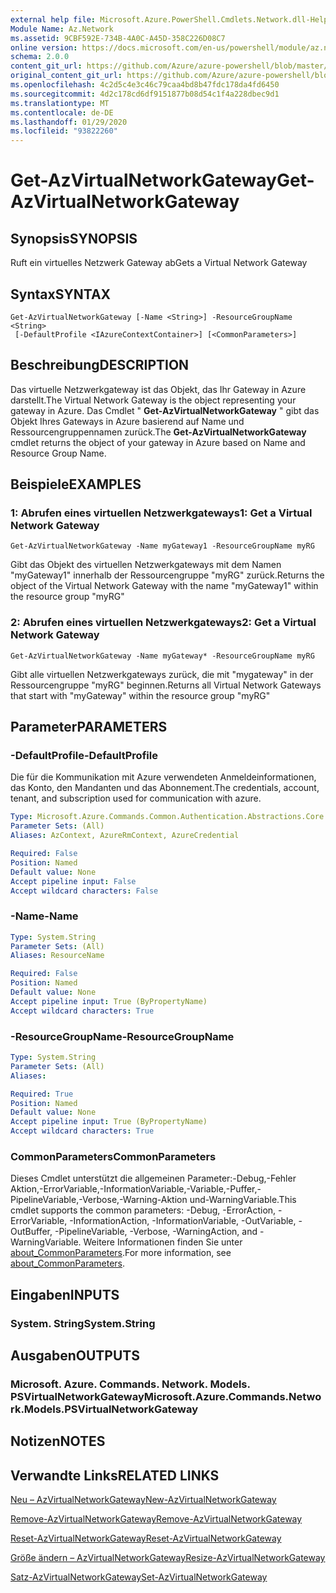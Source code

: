 ```yaml
---
external help file: Microsoft.Azure.PowerShell.Cmdlets.Network.dll-Help.xml
Module Name: Az.Network
ms.assetid: 9CBF592E-734B-4A0C-A45D-358C226D08C7
online version: https://docs.microsoft.com/en-us/powershell/module/az.network/get-azvirtualnetworkgateway
schema: 2.0.0
content_git_url: https://github.com/Azure/azure-powershell/blob/master/src/Network/Network/help/Get-AzVirtualNetworkGateway.md
original_content_git_url: https://github.com/Azure/azure-powershell/blob/master/src/Network/Network/help/Get-AzVirtualNetworkGateway.md
ms.openlocfilehash: 4c2d5c4e3c46c79caa4bd8b47fdc178da4fd6450
ms.sourcegitcommit: 4d2c178cd6df9151877b08d54c1f4a228dbec9d1
ms.translationtype: MT
ms.contentlocale: de-DE
ms.lasthandoff: 01/29/2020
ms.locfileid: "93822260"
---
```

# <span data-ttu-id="90273-101">Get-AzVirtualNetworkGateway</span><span class="sxs-lookup"><span data-stu-id="90273-101">Get-AzVirtualNetworkGateway</span></span>

## <span data-ttu-id="90273-102">Synopsis</span><span class="sxs-lookup"><span data-stu-id="90273-102">SYNOPSIS</span></span>
<span data-ttu-id="90273-103">Ruft ein virtuelles Netzwerk Gateway ab</span><span class="sxs-lookup"><span data-stu-id="90273-103">Gets a Virtual Network Gateway</span></span>

## <span data-ttu-id="90273-104">Syntax</span><span class="sxs-lookup"><span data-stu-id="90273-104">SYNTAX</span></span>

```
Get-AzVirtualNetworkGateway [-Name <String>] -ResourceGroupName <String>
 [-DefaultProfile <IAzureContextContainer>] [<CommonParameters>]
```

## <span data-ttu-id="90273-105">Beschreibung</span><span class="sxs-lookup"><span data-stu-id="90273-105">DESCRIPTION</span></span>
<span data-ttu-id="90273-106">Das virtuelle Netzwerkgateway ist das Objekt, das Ihr Gateway in Azure darstellt.</span><span class="sxs-lookup"><span data-stu-id="90273-106">The Virtual Network Gateway is the object representing your gateway in Azure.</span></span>
<span data-ttu-id="90273-107">Das Cmdlet " **Get-AzVirtualNetworkGateway** " gibt das Objekt Ihres Gateways in Azure basierend auf Name und Ressourcengruppennamen zurück.</span><span class="sxs-lookup"><span data-stu-id="90273-107">The **Get-AzVirtualNetworkGateway** cmdlet returns the object of your gateway in Azure based on Name and Resource Group Name.</span></span>

## <span data-ttu-id="90273-108">Beispiele</span><span class="sxs-lookup"><span data-stu-id="90273-108">EXAMPLES</span></span>

### <span data-ttu-id="90273-109">1: Abrufen eines virtuellen Netzwerkgateways</span><span class="sxs-lookup"><span data-stu-id="90273-109">1: Get a Virtual Network Gateway</span></span>
```
Get-AzVirtualNetworkGateway -Name myGateway1 -ResourceGroupName myRG
```

<span data-ttu-id="90273-110">Gibt das Objekt des virtuellen Netzwerkgateways mit dem Namen "myGateway1" innerhalb der Ressourcengruppe "myRG" zurück.</span><span class="sxs-lookup"><span data-stu-id="90273-110">Returns the object of the Virtual Network Gateway with the name "myGateway1" within the resource group "myRG"</span></span>

### <span data-ttu-id="90273-111">2: Abrufen eines virtuellen Netzwerkgateways</span><span class="sxs-lookup"><span data-stu-id="90273-111">2: Get a Virtual Network Gateway</span></span>
```
Get-AzVirtualNetworkGateway -Name myGateway* -ResourceGroupName myRG
```

<span data-ttu-id="90273-112">Gibt alle virtuellen Netzwerkgateways zurück, die mit "mygateway" in der Ressourcengruppe "myRG" beginnen.</span><span class="sxs-lookup"><span data-stu-id="90273-112">Returns all Virtual Network Gateways that start with "myGateway" within the resource group "myRG"</span></span>

## <span data-ttu-id="90273-113">Parameter</span><span class="sxs-lookup"><span data-stu-id="90273-113">PARAMETERS</span></span>

### <span data-ttu-id="90273-114">-DefaultProfile</span><span class="sxs-lookup"><span data-stu-id="90273-114">-DefaultProfile</span></span>
<span data-ttu-id="90273-115">Die für die Kommunikation mit Azure verwendeten Anmeldeinformationen, das Konto, den Mandanten und das Abonnement.</span><span class="sxs-lookup"><span data-stu-id="90273-115">The credentials, account, tenant, and subscription used for communication with azure.</span></span>

```yaml
Type: Microsoft.Azure.Commands.Common.Authentication.Abstractions.Core.IAzureContextContainer
Parameter Sets: (All)
Aliases: AzContext, AzureRmContext, AzureCredential

Required: False
Position: Named
Default value: None
Accept pipeline input: False
Accept wildcard characters: False
```

### <span data-ttu-id="90273-116">-Name</span><span class="sxs-lookup"><span data-stu-id="90273-116">-Name</span></span>
```yaml
Type: System.String
Parameter Sets: (All)
Aliases: ResourceName

Required: False
Position: Named
Default value: None
Accept pipeline input: True (ByPropertyName)
Accept wildcard characters: True
```

### <span data-ttu-id="90273-117">-ResourceGroupName</span><span class="sxs-lookup"><span data-stu-id="90273-117">-ResourceGroupName</span></span>
```yaml
Type: System.String
Parameter Sets: (All)
Aliases:

Required: True
Position: Named
Default value: None
Accept pipeline input: True (ByPropertyName)
Accept wildcard characters: True
```

### <span data-ttu-id="90273-118">CommonParameters</span><span class="sxs-lookup"><span data-stu-id="90273-118">CommonParameters</span></span>
<span data-ttu-id="90273-119">Dieses Cmdlet unterstützt die allgemeinen Parameter:-Debug,-Fehler Aktion,-ErrorVariable,-InformationVariable,-Variable,-Puffer,-PipelineVariable,-Verbose,-Warning-Aktion und-WarningVariable.</span><span class="sxs-lookup"><span data-stu-id="90273-119">This cmdlet supports the common parameters: -Debug, -ErrorAction, -ErrorVariable, -InformationAction, -InformationVariable, -OutVariable, -OutBuffer, -PipelineVariable, -Verbose, -WarningAction, and -WarningVariable.</span></span> <span data-ttu-id="90273-120">Weitere Informationen finden Sie unter [about_CommonParameters](https://go.microsoft.com/fwlink/?LinkID=113216).</span><span class="sxs-lookup"><span data-stu-id="90273-120">For more information, see [about_CommonParameters](https://go.microsoft.com/fwlink/?LinkID=113216).</span></span>

## <span data-ttu-id="90273-121">Eingaben</span><span class="sxs-lookup"><span data-stu-id="90273-121">INPUTS</span></span>

### <span data-ttu-id="90273-122">System. String</span><span class="sxs-lookup"><span data-stu-id="90273-122">System.String</span></span>

## <span data-ttu-id="90273-123">Ausgaben</span><span class="sxs-lookup"><span data-stu-id="90273-123">OUTPUTS</span></span>

### <span data-ttu-id="90273-124">Microsoft. Azure. Commands. Network. Models. PSVirtualNetworkGateway</span><span class="sxs-lookup"><span data-stu-id="90273-124">Microsoft.Azure.Commands.Network.Models.PSVirtualNetworkGateway</span></span>

## <span data-ttu-id="90273-125">Notizen</span><span class="sxs-lookup"><span data-stu-id="90273-125">NOTES</span></span>

## <span data-ttu-id="90273-126">Verwandte Links</span><span class="sxs-lookup"><span data-stu-id="90273-126">RELATED LINKS</span></span>

[<span data-ttu-id="90273-127">Neu – AzVirtualNetworkGateway</span><span class="sxs-lookup"><span data-stu-id="90273-127">New-AzVirtualNetworkGateway</span></span>](./New-AzVirtualNetworkGateway.md)

[<span data-ttu-id="90273-128">Remove-AzVirtualNetworkGateway</span><span class="sxs-lookup"><span data-stu-id="90273-128">Remove-AzVirtualNetworkGateway</span></span>](./Remove-AzVirtualNetworkGateway.md)

[<span data-ttu-id="90273-129">Reset-AzVirtualNetworkGateway</span><span class="sxs-lookup"><span data-stu-id="90273-129">Reset-AzVirtualNetworkGateway</span></span>](./Reset-AzVirtualNetworkGateway.md)

[<span data-ttu-id="90273-130">Größe ändern – AzVirtualNetworkGateway</span><span class="sxs-lookup"><span data-stu-id="90273-130">Resize-AzVirtualNetworkGateway</span></span>](./Resize-AzVirtualNetworkGateway.md)

[<span data-ttu-id="90273-131">Satz-AzVirtualNetworkGateway</span><span class="sxs-lookup"><span data-stu-id="90273-131">Set-AzVirtualNetworkGateway</span></span>](./Set-AzVirtualNetworkGateway.md)
